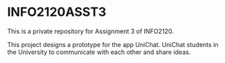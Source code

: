 # INFO2120ASST3
This is a private repository for Assignment 3 of INFO2120.

This project designs a prototype for the app UniChat. UniChat students in the University to communicate with each other and share ideas.
